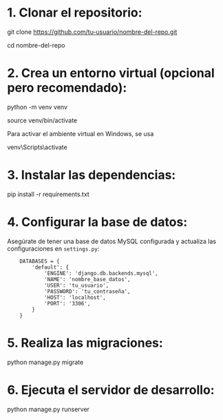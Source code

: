 # 1. Clonar el repositorio:

git clone https://github.com/tu-usuario/nombre-del-repo.git

cd nombre-del-repo

# 2. Crea un entorno virtual (opcional pero recomendado):

python -m venv venv

source venv/bin/activate  

Para activar el ambiente virtual en Windows, se usa 

venv\Scripts\activate

# 3. Instalar las dependencias:

pip install -r requirements.txt

# 4. Configurar la base de datos:

Asegúrate de tener una base de datos MySQL configurada y actualiza las configuraciones en `settings.py`:

        DATABASES = {
            'default': {
                'ENGINE': 'django.db.backends.mysql',
                'NAME': 'nombre_base_datos',
                'USER': 'tu_usuario',
                'PASSWORD': 'tu_contraseña',
                'HOST': 'localhost',
                'PORT': '3306',
            }
        }

# 5. Realiza las migraciones:

python manage.py migrate


# 6. Ejecuta el servidor de desarrollo:

python manage.py runserver
